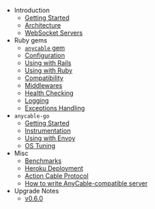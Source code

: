 * Introduction
  * [Getting Started](./getting_started.md)
  * [Architecture](./architecture.md)
  * [WebSocket Servers](./websocket_servers.md)
* Ruby gems
  * [`anycable` gem](./anycable_gem.md)
  * [Configuration](./configuration.md)
  * [Using with Rails](./using_with_rails.md)
  * [Using with Ruby](./using_with_ruby.md)
  * [Compatibility](./compatibility.md)
  * [Middlewares](./middlewares.md)
  * [Health Checking](./health_checking.md)
  * [Logging](./logging.md)
  * [Exceptions Handling](./exceptions.md)
* `anycable-go`
  * [Getting Started](./go_getting_started.md)
  * [Instrumentation](./go_instrumentation.md)
  * [Using with Envoy](./go_envoy.md)
  * [OS Tuning](./go_os_tuning.md)
* Misc
  * [Benchmarks](./benchmarks.md)
  * [Heroku Deployment](./heroku.md)
  * [Action Cable Protocol](./action_cable_protocol.md)
  * [How to write AnyCable-compatible server](./how_to_anycable_server.md)
* Upgrade Notes
  * [v0.6.0](./upgrade_to_0_6_0.md)
